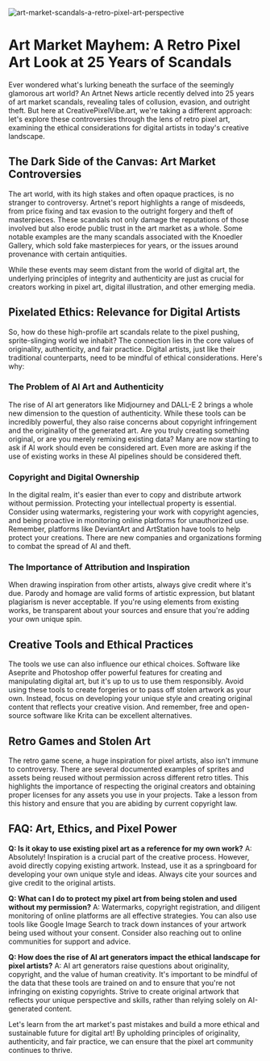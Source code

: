 ![art-market-scandals-a-retro-pixel-art-perspective](https://images.pexels.com/photos/27826202/pexels-photo-27826202.jpeg?auto=compress&cs=tinysrgb&fit=crop&h=627&w=1200)

# Art Market Mayhem: A Retro Pixel Art Look at 25 Years of Scandals

Ever wondered what's lurking beneath the surface of the seemingly glamorous art world? An Artnet News article recently delved into 25 years of art market scandals, revealing tales of collusion, evasion, and outright theft. But here at CreativePixelVibe.art, we're taking a different approach: let's explore these controversies through the lens of retro pixel art, examining the ethical considerations for digital artists in today's creative landscape.

## The Dark Side of the Canvas: Art Market Controversies

The art world, with its high stakes and often opaque practices, is no stranger to controversy. Artnet's report highlights a range of misdeeds, from price fixing and tax evasion to the outright forgery and theft of masterpieces. These scandals not only damage the reputations of those involved but also erode public trust in the art market as a whole. Some notable examples are the many scandals associated with the Knoedler Gallery, which sold fake masterpieces for years, or the issues around provenance with certain antiquities.

While these events may seem distant from the world of digital art, the underlying principles of integrity and authenticity are just as crucial for creators working in pixel art, digital illustration, and other emerging media.

## Pixelated Ethics: Relevance for Digital Artists

So, how do these high-profile art scandals relate to the pixel pushing, sprite-slinging world we inhabit? The connection lies in the core values of originality, authenticity, and fair practice. Digital artists, just like their traditional counterparts, need to be mindful of ethical considerations. Here's why:

### The Problem of AI Art and Authenticity

The rise of AI art generators like Midjourney and DALL-E 2 brings a whole new dimension to the question of authenticity. While these tools can be incredibly powerful, they also raise concerns about copyright infringement and the originality of the generated art. Are you truly creating something original, or are you merely remixing existing data? Many are now starting to ask if AI work should even be considered art. Even more are asking if the use of existing works in these AI pipelines should be considered theft.

### Copyright and Digital Ownership

In the digital realm, it's easier than ever to copy and distribute artwork without permission. Protecting your intellectual property is essential. Consider using watermarks, registering your work with copyright agencies, and being proactive in monitoring online platforms for unauthorized use. Remember, platforms like DeviantArt and ArtStation have tools to help protect your creations. There are new companies and organizations forming to combat the spread of AI and theft.

### The Importance of Attribution and Inspiration

When drawing inspiration from other artists, always give credit where it's due. Parody and homage are valid forms of artistic expression, but blatant plagiarism is never acceptable. If you're using elements from existing works, be transparent about your sources and ensure that you're adding your own unique spin.

## Creative Tools and Ethical Practices

The tools we use can also influence our ethical choices. Software like Aseprite and Photoshop offer powerful features for creating and manipulating digital art, but it's up to us to use them responsibly. Avoid using these tools to create forgeries or to pass off stolen artwork as your own. Instead, focus on developing your unique style and creating original content that reflects your creative vision. And remember, free and open-source software like Krita can be excellent alternatives.

## Retro Games and Stolen Art

The retro game scene, a huge inspiration for pixel artists, also isn't immune to controversy. There are several documented examples of sprites and assets being reused without permission across different retro titles. This highlights the importance of respecting the original creators and obtaining proper licenses for any assets you use in your projects. Take a lesson from this history and ensure that you are abiding by current copyright law. 

## FAQ: Art, Ethics, and Pixel Power

**Q: Is it okay to use existing pixel art as a reference for my own work?**
A: Absolutely! Inspiration is a crucial part of the creative process. However, avoid directly copying existing artwork. Instead, use it as a springboard for developing your own unique style and ideas. Always cite your sources and give credit to the original artists.

**Q: What can I do to protect my pixel art from being stolen and used without my permission?**
A: Watermarks, copyright registration, and diligent monitoring of online platforms are all effective strategies. You can also use tools like Google Image Search to track down instances of your artwork being used without your consent. Consider also reaching out to online communities for support and advice.

**Q: How does the rise of AI art generators impact the ethical landscape for pixel artists?**
A: AI art generators raise questions about originality, copyright, and the value of human creativity. It's important to be mindful of the data that these tools are trained on and to ensure that you're not infringing on existing copyrights. Strive to create original artwork that reflects your unique perspective and skills, rather than relying solely on AI-generated content.

Let's learn from the art market's past mistakes and build a more ethical and sustainable future for digital art! By upholding principles of originality, authenticity, and fair practice, we can ensure that the pixel art community continues to thrive.
